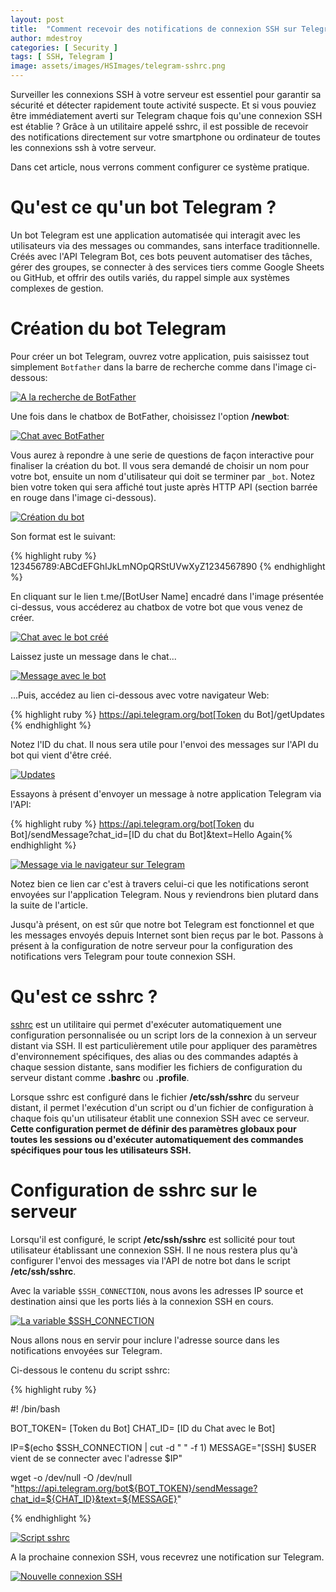 ```yaml
---
layout: post
title:  "Comment recevoir des notifications de connexion SSH sur Telegram ?"
author: mdestroy
categories: [ Security ]
tags: [ SSH, Telegram ]
image: assets/images/HSImages/telegram-sshrc.png
---
```


Surveiller les connexions SSH à votre serveur est essentiel pour garantir sa sécurité et détecter rapidement toute activité suspecte.
Et si vous pouviez être immédiatement averti sur Telegram chaque fois qu'une connexion SSH est établie ?
Grâce à un utilitaire appelé sshrc, il est possible de recevoir des notifications directement sur votre smartphone ou ordinateur de toutes les connexions ssh à votre serveur.

Dans cet article, nous verrons comment configurer ce système pratique.

# Qu'est ce qu'un bot Telegram ?

Un bot Telegram est une application automatisée qui interagit avec les utilisateurs via des messages ou commandes, sans interface traditionnelle.
Créés avec l'API Telegram Bot, ces bots peuvent automatiser des tâches, gérer des groupes, se connecter à des services tiers comme Google Sheets ou GitHub, et offrir des outils variés, du rappel simple aux systèmes complexes de gestion.

# Création du bot Telegram

Pour créer un bot Telegram, ouvrez votre application, puis saisissez tout simplement `Botfather` dans la barre de recherche comme dans l'image ci-dessous:

<a href="/assets/images/HSImages/telegram-sshrc1.jpeg" target="_blank">
    <img src="/assets/images/HSImages/telegram-sshrc1.jpeg" alt="A la recherche de BotFather" style="max-width: 100%; height: auto;">
</a>

Une fois dans le chatbox de BotFather, choisissez l'option **/newbot**:

<a href="/assets/images/HSImages/telegram-sshrc2.jpeg" target="_blank">
    <img src="/assets/images/HSImages/telegram-sshrc2.jpeg" alt="Chat avec BotFather" style="max-width: 100%; height: auto;">
</a>

Vous aurez à repondre à une serie de questions de façon interactive pour finaliser la création du bot.
Il vous sera demandé de choisir un nom pour votre bot, ensuite un nom d'utilisateur qui doit se terminer par `_bot`.
Notez bien votre token qui sera affiché tout juste après HTTP API (section barrée en rouge dans l'image ci-dessous).

<a href="/assets/images/HSImages/telegram-sshrc3.jpeg" target="_blank">
    <img src="/assets/images/HSImages/telegram-sshrc3.jpeg" alt="Création du bot" style="max-width: 100%; height: auto;">
</a>

Son format est le suivant:

{% highlight ruby %} 123456789:ABCdEFGhIJkLmNOpQRStUVwXyZ1234567890 {% endhighlight %}

En cliquant sur le lien t.me/[BotUser Name] encadré dans l'image présentée ci-dessus, vous accéderez au chatbox de votre bot que vous venez de créer.

<a href="/assets/images/HSImages/telegram-sshrc4.jpeg" target="_blank">
    <img src="/assets/images/HSImages/telegram-sshrc4.jpeg" alt="Chat avec le bot créé" style="max-width: 100%; height: auto;">
</a>

Laissez juste un message dans le chat...

<a href="/assets/images/HSImages/telegram-sshrc5.jpeg" target="_blank">
    <img src="/assets/images/HSImages/telegram-sshrc5.jpeg" alt="Message avec le bot" style="max-width: 100%; height: auto;">
</a>

...Puis, accédez au lien ci-dessous avec votre navigateur Web:

{% highlight ruby %} https://api.telegram.org/bot[Token du Bot]/getUpdates {% endhighlight %}

Notez l'ID du chat. Il nous sera utile pour l'envoi des messages sur l'API du bot qui vient d'être créé.

<a href="/assets/images/HSImages/telegram-sshrc6.png" target="_blank">
    <img src="/assets/images/HSImages/telegram-sshrc6.png" alt="Updates" style="max-width: 100%; height: auto;">
</a>

Essayons à présent d'envoyer un message à notre application Telegram via l'API:

{% highlight ruby %} https://api.telegram.org/bot[Token du Bot]/sendMessage?chat_id=[ID du chat du Bot]&text=Hello Again{% endhighlight %}

<a href="/assets/images/HSImages/telegram-sshrc7.png" target="_blank">
    <img src="/assets/images/HSImages/telegram-sshrc7.png" alt="Message via le navigateur sur Telegram" style="max-width: 100%; height: auto;">
</a>

Notez bien ce lien car c'est à travers celui-ci que les notifications seront envoyées sur l'application Telegram.
Nous y reviendrons bien plutard dans la suite de l'article.


Jusqu'à présent, on est sûr que notre bot Telegram est fonctionnel et que les messages envoyés depuis Internet sont bien reçus par le bot.
Passons à présent à la configuration de notre serveur pour la configuration des notifications vers Telegram pour toute connexion SSH.


# Qu'est ce sshrc ?

[sshrc](https://github.com/Russell91/sshrc) est un utilitaire qui permet d'exécuter automatiquement une configuration personnalisée ou un script lors de la connexion à un serveur distant via SSH.
Il est particulièrement utile pour appliquer des paramètres d'environnement spécifiques, des alias ou des commandes adaptés à chaque session distante, sans modifier les fichiers de configuration du serveur distant comme **.bashrc** ou **.profile**.

Lorsque sshrc est configuré dans le fichier **/etc/ssh/sshrc** du serveur distant, il permet l'exécution d'un script ou d'un fichier de configuration à chaque fois qu'un utilisateur établit une connexion SSH avec ce serveur.
**Cette configuration permet de définir des paramètres globaux pour toutes les sessions ou d'exécuter automatiquement des commandes spécifiques pour tous les utilisateurs SSH.**


# Configuration de sshrc sur le serveur


Lorsqu'il est configuré, le script **/etc/ssh/sshrc** est sollicité pour tout utilisateur établissant une connexion SSH.
Il ne nous restera plus qu'à configurer l'envoi des messages via l'API de notre bot dans le script **/etc/ssh/sshrc**.


Avec la variable `$SSH_CONNECTION`, nous avons les adresses IP source et destination ainsi que les ports liés à la connexion SSH en cours.

<a href="/assets/images/HSImages/telegram-sshrc8.png" target="_blank">
    <img src="/assets/images/HSImages/telegram-sshrc8.png" alt="La variable $SSH_CONNECTION" style="max-width: 100%; height: auto;">
</a>

Nous allons nous en servir pour inclure l'adresse source dans les notifications envoyées sur Telegram.

Ci-dessous le contenu du script sshrc:

{% highlight ruby %} 

#! /bin/bash

BOT_TOKEN= [Token du Bot]
CHAT_ID= [ID du Chat avec le Bot]

IP=$(echo $SSH_CONNECTION | cut -d " " -f 1)
MESSAGE="[SSH] $USER vient de se connecter avec l'adresse  $IP"

wget -o /dev/null -O /dev/null "https://api.telegram.org/bot${BOT_TOKEN}/sendMessage?chat_id=${CHAT_ID}&text=${MESSAGE}"


{% endhighlight %}

<a href="/assets/images/HSImages/telegram-sshrc9.jpeg" target="_blank">
    <img src="/assets/images/HSImages/telegram-sshrc9.jpeg" alt="Script sshrc" style="max-width: 100%; height: auto;">
</a>

A la prochaine connexion SSH, vous recevrez une notification sur Telegram.

<a href="/assets/images/HSImages/telegram-sshrc10.png" target="_blank">
    <img src="/assets/images/HSImages/telegram-sshrc10.png" alt="Nouvelle connexion SSH" style="max-width: 100%; height: auto;">
</a>

